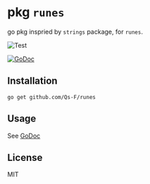 # pkg `runes`

go pkg inspried by `strings` package, for `runes`.

![Test](https://github.com/Qs-F/runes/workflows/test/badge.svg)

[![GoDoc](https://godoc.org/github.com/Qs-F/runes?status.svg)](https://godoc.org/github.com/Qs-F/runes)

## Installation

`go get github.com/Qs-F/runes`

## Usage

See [GoDoc](https://godoc.org/github.com/Qs-F/runes)

## License

MIT
